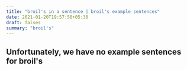 ```yaml
---
title: "broil's in a sentence | broil's example sentences"
date: 2021-01-20T19:57:50+05:30
draft: falses
summary: "broil's"
---
```

## Unfortunately, we have no example sentences for broil's                 
